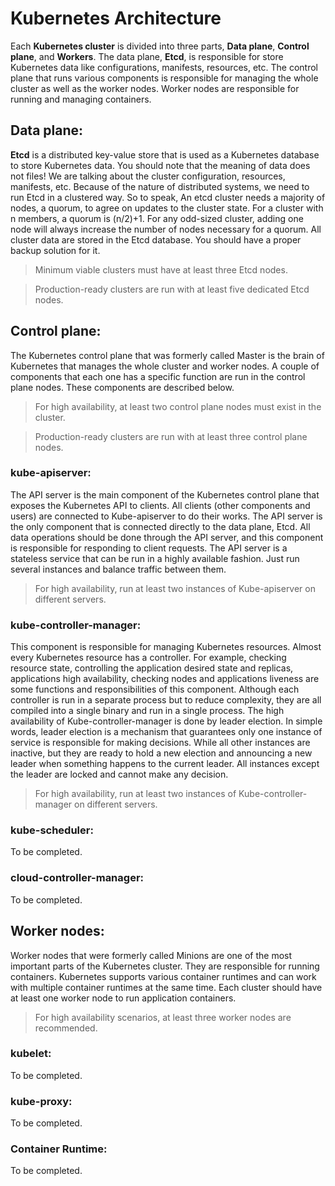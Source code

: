 # Kubernetes Architecture

Each **Kubernetes cluster** is divided into three parts, **Data plane**, **Control plane**, and **Workers**. The data plane, **Etcd**, is responsible for store Kubernetes data like configurations, manifests, resources, etc. The control plane that runs various components is responsible for managing the whole cluster as well as the worker nodes. Worker nodes are responsible for running and managing containers.

## <a name="data-plane">Data plane:</a>

**Etcd** is a distributed key-value store that is used as a Kubernetes database to store Kubernetes data. You should note that the meaning of data does not files! We are talking about the cluster configuration, resources, manifests, etc. Because of the nature of distributed systems, we need to run Etcd in a clustered way. So to speak, An etcd cluster needs a majority of nodes, a quorum, to agree on updates to the cluster state. For a cluster with n members, a quorum is (n/2)+1. For any odd-sized cluster, adding one node will always increase the number of nodes necessary for a quorum. All cluster data are stored in the Etcd database. You should have a proper backup solution for it.

> Minimum viable clusters must have at least three Etcd nodes.

> Production-ready clusters are run with at least five dedicated Etcd nodes.

## <a name="control-plane">Control plane:</a>

The Kubernetes control plane that was formerly called Master is the brain of Kubernetes that manages the whole cluster and worker nodes. A couple of components that each one has a specific function are run in the control plane nodes. These components are described below.

> For high availability, at least two control plane nodes must exist in the cluster.

> Production-ready clusters are run with at least three control plane nodes.

### <a name="kube-apiserver">kube-apiserver:</a>

The API server is the main component of the Kubernetes control plane that exposes the Kubernetes API to clients. All clients (other components and users) are connected to Kube-apiserver to do their works. The API server is the only component that is connected directly to the data plane, Etcd. All data operations should be done through the API server, and this component is responsible for responding to client requests. The API server is a stateless service that can be run in a highly available fashion. Just run several instances and balance traffic between them.

> For high availability, run at least two instances of Kube-apiserver on different servers.

### <a name="kube-controller-manager">kube-controller-manager:</a>

This component is responsible for managing Kubernetes resources. Almost every Kubernetes resource has a controller. For example, checking resource state, controlling the application desired state and replicas, applications high availability, checking nodes and applications liveness are some functions and responsibilities of this component. Although each controller is run in a separate process but to reduce complexity, they are all compiled into a single binary and run in a single process. The high availability of Kube-controller-manager is done by leader election. In simple words, leader election is a mechanism that guarantees only one instance of service is responsible for making decisions. While all other instances are inactive, but they are ready to hold a new election and announcing a new leader when something happens to the current leader. All instances except the leader are locked and cannot make any decision.

> For high availability, run at least two instances of Kube-controller-manager on different servers.

### <a name="kube-scheduler">kube-scheduler:</a>

To be completed.

### <a name="cloud-controller-manager">cloud-controller-manager:</a>

To be completed.

## <a name="worker-nodes">Worker nodes:</a>

Worker nodes that were formerly called Minions are one of the most important parts of the Kubernetes cluster. They are responsible for running containers. Kubernetes supports various container runtimes and can work with multiple container runtimes at the same time. Each cluster should have at least one worker node to run application containers.

> For high availability scenarios, at least three worker nodes are recommended.

### <a name="kubelet">kubelet:</a>

To be completed.

### <a name="kube-proxy">kube-proxy:</a>

To be completed.

### <a name="container-runtime">Container Runtime:</a>

To be completed.

